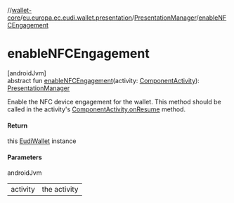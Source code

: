 //[wallet-core](../../../index.md)/[eu.europa.ec.eudi.wallet.presentation](../index.md)/[PresentationManager](index.md)/[enableNFCEngagement](enable-n-f-c-engagement.md)

# enableNFCEngagement

[androidJvm]\
abstract fun [enableNFCEngagement](enable-n-f-c-engagement.md)(activity: [ComponentActivity](https://developer.android.com/reference/kotlin/androidx/activity/ComponentActivity.html)): [PresentationManager](index.md)

Enable the NFC device engagement for the wallet. This method should be called in the activity's [ComponentActivity.onResume](https://developer.android.com/reference/kotlin/androidx/activity/ComponentActivity.html#onresume) method.

#### Return

this [EudiWallet](../../eu.europa.ec.eudi.wallet/-eudi-wallet/index.md) instance

#### Parameters

androidJvm

| | |
|---|---|
| activity | the activity |
